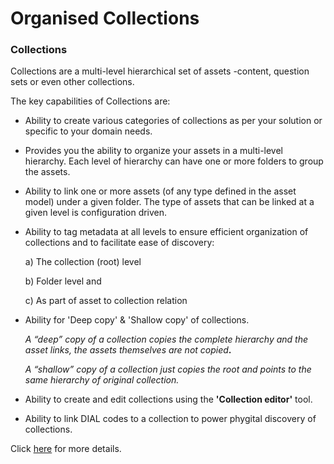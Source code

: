 # Organised Collections

### Collections

Collections are a multi-level hierarchical set of assets -content, question sets or even other collections.

The key capabilities of Collections are:

* Ability to create various categories of collections as per your solution or specific to your domain needs.
* Provides you the ability to organize your assets in a multi-level hierarchy. Each level of hierarchy can have one or more folders to group the assets.
* Ability to link one or more assets (of any type defined in the asset model) under a given folder. The type of assets that can be linked at a given level is configuration driven.
*   Ability to tag metadata at all levels to ensure efficient organization of collections and to facilitate ease of discovery:

    a) The collection (root) level

    b) Folder level and

    c) As part of asset to collection relation
*   Ability for 'Deep copy' & 'Shallow copy' of collections.

    _A “deep” copy of a collection copies the complete hierarchy and the asset links, the assets themselves are not copied_**.**

    _A “shallow” copy of a collection just copies the root and points to the same hierarchy of original collection._
* Ability to create and edit collections using the **'Collection editor'** tool.
* Ability to link DIAL codes to a collection to power phygital discovery of collections.

Click [here](http://localhost:5000/s/aanfWbeVT74C5lXDPde3/learn/capabilities/organised-collections) for more details.
